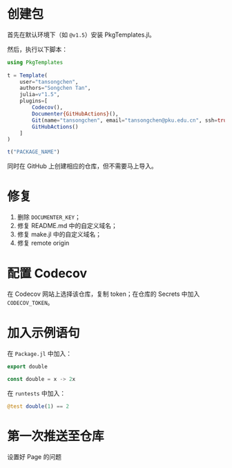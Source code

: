 # 创建包

首先在默认环境下（如 `@v1.5`）安装 PkgTemplates.jl。

然后，执行以下脚本：

```julia
using PkgTemplates
  
t = Template(
    user="tansongchen",
    authors="Songchen Tan",
    julia=v"1.5",
    plugins=[
        Codecov(),
        Documenter{GitHubActions}(),
        Git(name="tansongchen", email="tansongchen@pku.edu.cn", ssh=true),
        GitHubActions()
    ]
)

t("PACKAGE_NAME")
```

同时在 GitHub 上创建相应的仓库，但不需要马上导入。

# 修复

1. 删除 `DOCUMENTER_KEY`；
2. 修复 README.md 中的自定义域名；
3. 修复 make.jl 中的自定义域名；
4. 修复 remote origin

# 配置 Codecov

在 Codecov 网站上选择该仓库，复制 token；在仓库的 Secrets 中加入 `CODECOV_TOKEN`。

# 加入示例语句

在 `Package.jl` 中加入：

```julia
export double

const double = x -> 2x
```

在 `runtests` 中加入：

```julia
@test double(1) == 2
```

# 第一次推送至仓库

设置好 Page 的问题